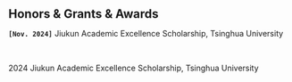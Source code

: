 <h1 id="award"></h1>

<h2 style="margin: 60px 0px 10px;">Honors & Grants & Awards</h2>

<strong>`[Nov. 2024]`</strong> Jiukun Academic Excellence Scholarship, Tsinghua University

<br/>

2024 Jiukun Academic Excellence Scholarship, Tsinghua University